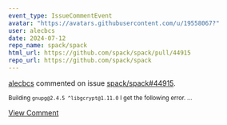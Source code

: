 ```yaml
---
event_type: IssueCommentEvent
avatar: "https://avatars.githubusercontent.com/u/19558067?"
user: alecbcs
date: 2024-07-12
repo_name: spack/spack
html_url: https://github.com/spack/spack/pull/44915
repo_url: https://github.com/spack/spack
---
```


<a href='https://github.com/alecbcs' target='_blank'>alecbcs</a> commented on issue <a href='https://github.com/spack/spack/pull/44915' target='_blank'>spack/spack#44915</a>.

<small>Building `gnupg@2.4.5 ^libgcrypt@1.11.0` I get the following error....</small>

<a href='https://github.com/spack/spack/pull/44915' target='_blank'>View Comment</a>